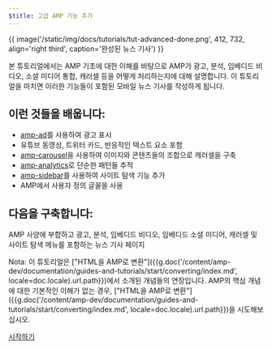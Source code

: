 ```yaml
---
$title: 고급 AMP 기능 추가
---
```


{{ image('/static/img/docs/tutorials/tut-advanced-done.png', 412, 732, align='right third', caption='완성된 뉴스 기사') }}


본 튜토리얼에서는 AMP 기초에 대한 이해를 바탕으로 AMP가 광고, 분석, 임베디드 비디오, 소셜 미디어 통합, 캐러셀 등을 어떻게 처리하는지에 대해 설명합니다. 이 튜토리얼을 마치면 이러한 기능들이 포함된 모바일 뉴스 기사를 작성하게 됩니다.

## 이런 것들을 배웁니다:

- [amp-ad](/ko/docs/reference/components/amp-ad.html)를 사용하여 광고 표시
- 유튜브 동영상, 트위터 카드, 반응적인 텍스트 요소 포함
- [amp-carousel](/ko/docs/reference/components/amp-carousel.html)을 사용하여 이미지와 콘텐츠들의 조합으로 캐러셀을 구축
- [amp-analytics](/ko/docs/reference/components/amp-analytics.html)로 단순한 패턴들 추적
- [amp-sidebar](/ko/docs/reference/components/amp-sidebar.html)를 사용하여 사이트 탐색 기능 추가
- AMP에서 사용자 정의 글꼴을 사용

## 다음을 구축합니다:

AMP 사양에 부합하고 광고, 분석, 임베디드 비디오, 임베디드 소셜 미디어, 캐러셀 및 사이트 탐색 메뉴를 포함하는 뉴스 기사 페이지

Nota: 이 튜토리얼은 ["HTML을 AMP로 변환"]({{g.doc('/content/amp-dev/documentation/guides-and-tutorials/start/converting/index.md', locale=doc.locale).url.path}})에서 소개된 개념들의 연장입니다. AMP의 핵심 개념에 대한 기본적인 이해가 없는 경우, ["HTML을 AMP로 변환"]({{g.doc('/content/amp-dev/documentation/guides-and-tutorials/start/converting/index.md', locale=doc.locale).url.path}})을 시도해보십시오.

<div class="start-button">
<a class="button" href="{{g.doc('/content/amp-dev/documentation/guides-and-tutorials/start/add_advanced/setting_up.md', locale=doc.locale).url.path}}"><span class="arrow-next">시작하기</span></a>
</div>
